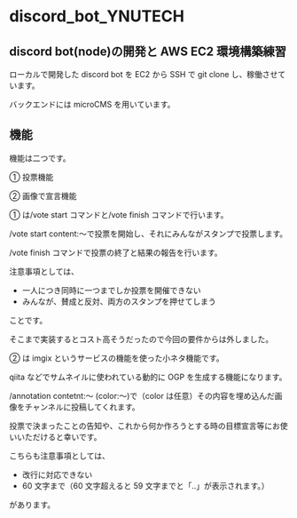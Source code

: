 # discord_bot_YNUTECH

## discord bot(node)の開発と AWS EC2 環境構築練習

ローカルで開発した discord bot を EC2 から SSH で git clone し、稼働させています。

バックエンドには microCMS を用いています。

## 機能

機能は二つです。

① 投票機能

② 画像で宣言機能

① は/vote start コマンドと/vote finish コマンドで行います。

/vote start content:〜で投票を開始し、それにみんながスタンプで投票します。

/vote finish コマンドで投票の終了と結果の報告を行います。

注意事項としては、

- 一人につき同時に一つまでしか投票を開催できない
- みんなが、賛成と反対、両方のスタンプを押せてしまう

ことです。

そこまで実装するとコスト高そうだったので今回の要件からは外しました。

② は imgix というサービスの機能を使った小ネタ機能です。

qiita などでサムネイルに使われている動的に OGP を生成する機能になります。

/annotation contetnt:〜 (color:〜)で（color は任意）その内容を埋め込んだ画像をチャンネルに投稿してくれます。

投票で決まったことの告知や、これから何か作ろうとする時の目標宣言等にお使いいただけると幸いです。

こちらも注意事項としては、

- 改行に対応できない
- 60 文字まで（60 文字超えると 59 文字までと「..」が表示されます。）

があります。
